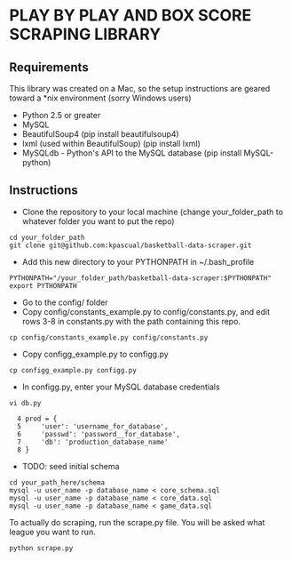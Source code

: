 # PLAY BY PLAY AND BOX SCORE SCRAPING LIBRARY


## Requirements


This library was created on a Mac, so the setup instructions are geared toward a *nix environment (sorry Windows users)

* Python 2.5 or greater
* MySQL
* BeautifulSoup4 (pip install beautifulsoup4)
* lxml (used within BeautifulSoup) (pip install lxml)
* MySQLdb - Python's API to the MySQL database (pip install MySQL-python)


## Instructions


* Clone the repository to your local machine (change your_folder_path to whatever folder you want to put the repo)

```
cd your_folder_path
git clone git@github.com:kpascual/basketball-data-scraper.git
```

* Add this new directory to your PYTHONPATH in ~/.bash_profile

```
PYTHONPATH="/your_folder_path/basketball-data-scraper:$PYTHONPATH"
export PYTHONPATH
```

* Go to the config/ folder
* Copy config/constants_example.py to config/constants.py, and edit rows 3-8 in constants.py with the path containing this repo.

```
cp config/constants_example.py config/constants.py
```

* Copy configg_example.py to configg.py

```
cp configg_example.py configg.py
```

* In configg.py, enter your MySQL database credentials
```
vi db.py

  4 prod = {
  5     'user': 'username_for_database',
  6     'passwd': 'password__for_database',
  7     'db': 'production_database_name'
  8 }
```

* TODO: seed initial schema

```
cd your_path_here/schema
mysql -u user_name -p database_name < core_schema.sql
mysql -u user_name -p database_name < core_data.sql
mysql -u user_name -p database_name < game_data.sql
```

To actually do scraping, run the scrape.py file. You will be asked what league you want to run.

```
python scrape.py
```


